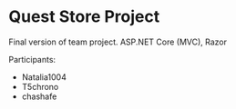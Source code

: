 # Quest Store Project 
Final version of team project. ASP.NET Core (MVC), Razor

Participants:
- Natalia1004
- T5chrono
- chashafe
